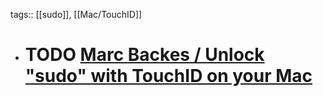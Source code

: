 tags:: [[sudo]], [[Mac/TouchID]]

- # TODO [Marc Backes / Unlock "sudo" with TouchID on your Mac](https://marc.dev/blog/sudo-with-touchid)